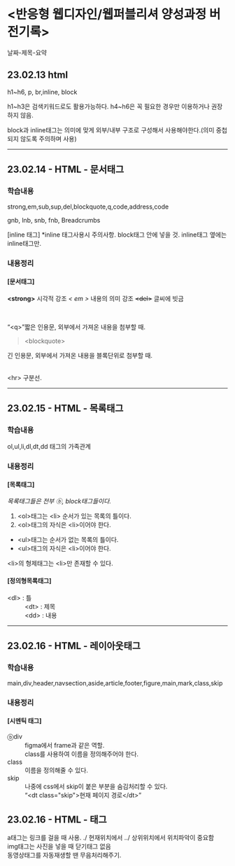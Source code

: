 <h1>&lt;반응형 웹디자인/웹퍼블리셔 양성과정 버전기록&gt;</h1>
  <p>날짜-제목-요약</p>
  <h2>23.02.13 html</h2>
  <P>h1~h6, p, br,inline, block</p>
  <p>h1~h3은 검색키워드로도 활용가능하다. h4~h6은 꼭 필요한 경우만 이용하거나 권장하지 않음.</p>
  <p>block과 inline태그는 의미에 맞게 외부/내부 구조로 구성해서 사용해야한다.(의미 중첩되지 않도록 주의하며 사용)</P>
<hr>
<h2>23.02.14 - HTML - 문서태그</h2>
  <h3>학습내용</h3>
    <p>strong,em,sub,sup,del,blockquote,q,code,address,code</p>
    <p>gnb, lnb, snb, fnb, Breadcrumbs</p>
    <p>[inline 태그]
    *inline 태그사용시 주의사항. block태그 안에 넣을 것. inline태그 옆에는 inline태그만.</p>
    <h3>내용정리</h3>
    <h4>[문서태그]</h4>
     <p><strong>&lt;strong&gt;</strong> 시각적 강조         <em>&lt; em &gt;</em> 내용의 의미 강조         <del>&lt;del&gt;</del> 글씨에 빗금</p>
     <br><p><q>&lt;q&gt;</q>짧은 인용문, 외부에서 가져온 내용을 첨부할 때.
     <br><blockquote>&lt;blockquote&gt;</blockquote> <p>긴 인용문, 외부에서 가져온 내용을 블록단위로 첨부할 때.</p>
     <br>&lt;hr&gt; 구분선.</p>
<hr>
  <h2>23.02.15 - HTML - 목록태그</h2>
  <h3>학습내용</h3>
    <p>ol,ul,li,dl,dt,dd 태그의 가족관계
  <h3>내용정리</h3>
  <h4>[목록태그]</h4>
    <p><em>목록태그들은 전부 ⓑ, block태그들이다.</em></p>
    <ol><li>&lt;ol&gt;태그는 &lt;li&gt; 순서가 있는 목록의 틀이다.</li>
        <li>&lt;ol&gt;태그의 자식은 &lt;li&gt;이어야 한다.</li></ol>
    <ul><li>&lt;ul&gt;태그는 순서가 없는 목록의 틀이다.</li>
    <li>&lt;ul&gt;태그의 자식은 &lt;li&gt;이어야 한다.</li></ul>
    <p>&lt;li&gt;의 형제태그는 &lt;li&gt;만 존재할 수 있다.
  <h4>[정의형목록태그]</h4>
  <dl>
    <dt>&lt;dl&gt; : 틀</dt>
      <dd>&lt;dt&gt; : 제목
      <br>&lt;dd&gt; : 내용</dd>
  </dl>
  <hr>
  <div class="study"><h2>23.02.16 - HTML - 레이아웃태그</h2>
  <h3>학습내용</h3>
    <p>main,div,header,navsection,aside,article,footer,figure,main,mark,class,skip
  <h3>내용정리</h3>
  <h4>[시멘틱 태그]</h4>
  <dl>
  <dt>ⓑdiv</dt>
  <dd>figma에서 frame과 같은 역할.</dd>
  <dd>class를 사용하여 이름을 정의해주어야 한다.</dd>
  <dt>class</dt>
  <dd>이름을 정의해줄 수 있다.</dd>
  <dt>skip</dt>
  <dd>나중에 css에서 skip이 붙은 부분을 숨김처리할 수 있다.</dd>
    <dd><q>&lt;dt class="skip"&gt;현재 페이지 경로&lt;/dt&gt;</q></dd>
  </dl>
  </div class="study">

<h2>23.02.16 - HTML - 태그</h2>

a태그는 링크를 걸을 때 사용.
./ 현재위치에서 ../ 상위위치에서 위치파악이 중요함
<br> img태그는 사진을 넣을 때 닫기태그 없음
<br> 동영상태그를 자동재생할 땐 무음처리해주기.

  
